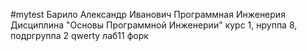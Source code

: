 #mytest
Барило 
Александр 
Иванович
Программная Инженерия
Дисциплина "Основы Программной Инженерии"
курс 1, нруппа 8, подргруппа 2
qwerty
лаб11 форк
